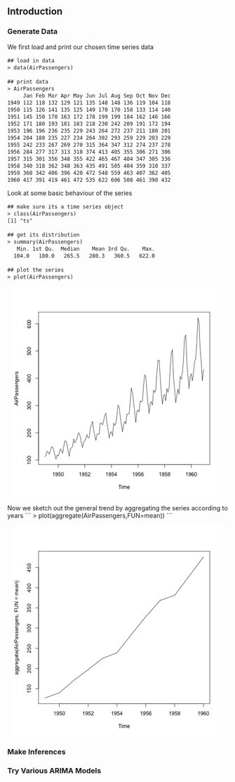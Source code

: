 ## Introduction


### Generate Data
We first load and print our chosen time series data
```
## load in data
> data(AirPassengers)

## print data
> AirPassengers
     Jan Feb Mar Apr May Jun Jul Aug Sep Oct Nov Dec
1949 112 118 132 129 121 135 148 148 136 119 104 118
1950 115 126 141 135 125 149 170 170 158 133 114 140
1951 145 150 178 163 172 178 199 199 184 162 146 166
1952 171 180 193 181 183 218 230 242 209 191 172 194
1953 196 196 236 235 229 243 264 272 237 211 180 201
1954 204 188 235 227 234 264 302 293 259 229 203 229
1955 242 233 267 269 270 315 364 347 312 274 237 278
1956 284 277 317 313 318 374 413 405 355 306 271 306
1957 315 301 356 348 355 422 465 467 404 347 305 336
1958 340 318 362 348 363 435 491 505 404 359 310 337
1959 360 342 406 396 420 472 548 559 463 407 362 405
1960 417 391 419 461 472 535 622 606 508 461 390 432
```

Look at some basic behaviour of the series
```
## make sure its a time series object
> class(AirPassengers)
[1] "ts"

## get its distribution
> summary(AirPassengers)
   Min. 1st Qu.  Median    Mean 3rd Qu.    Max. 
  104.0   180.0   265.5   280.3   360.5   622.0 

## plot the series
> plot(AirPassengers)
```
<p style='text-align:center'><img src='https://github.com/xinyix/ARIMA/blob/master/data.jpg?raw=true'></p>
 Now we sketch out the general trend by aggregating the series according to years
 ```
 > plot(aggregate(AirPassengers,FUN=mean))
 ```
 <p style='text-align:center'><img src='https://github.com/xinyix/ARIMA/blob/master/aggregate_by_year.jpg?raw=true'></p>

### Make Inferences

### Try Various ARIMA Models
